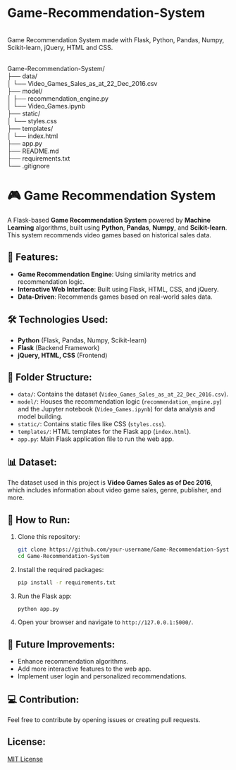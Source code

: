 # Game-Recommendation-System
<br>
Game Recommendation System made with Flask, Python, Pandas, Numpy, Scikit-learn, jQuery, HTML and CSS.
<br><br>

Game-Recommendation-System/<br>
├── data/<br>
│   └── Video_Games_Sales_as_at_22_Dec_2016.csv<br>
├── model/<br>
│   ├── recommendation_engine.py<br>
│   └── Video_Games.ipynb<br>
├── static/<br>
│   └── styles.css<br>
├── templates/<br>
│   └── index.html<br>
├── app.py<br>
├── README.md<br>
├── requirements.txt<br>
└── .gitignore<br>

# 🎮 Game Recommendation System

A Flask-based **Game Recommendation System** powered by **Machine Learning** algorithms, built using **Python**, **Pandas**, **Numpy**, and **Scikit-learn**. This system recommends video games based on historical sales data.

## 🚀 Features:
- **Game Recommendation Engine**: Using similarity metrics and recommendation logic.
- **Interactive Web Interface**: Built using Flask, HTML, CSS, and jQuery.
- **Data-Driven**: Recommends games based on real-world sales data.

## 🛠 Technologies Used:
- **Python** (Flask, Pandas, Numpy, Scikit-learn)
- **Flask** (Backend Framework)
- **jQuery, HTML, CSS** (Frontend)

## 📂 Folder Structure:
- `data/`: Contains the dataset (`Video_Games_Sales_as_at_22_Dec_2016.csv`).
- `model/`: Houses the recommendation logic (`recommendation_engine.py`) and the Jupyter notebook (`Video_Games.ipynb`) for data analysis and model building.
- `static/`: Contains static files like CSS (`styles.css`).
- `templates/`: HTML templates for the Flask app (`index.html`).
- `app.py`: Main Flask application file to run the web app.

## 📊 Dataset:
The dataset used in this project is **Video Games Sales as of Dec 2016**, which includes information about video game sales, genre, publisher, and more.

## 🚀 How to Run:
1. Clone this repository:
   ```bash
   git clone https://github.com/your-username/Game-Recommendation-System.git
   cd Game-Recommendation-System
   ```
2. Install the required packages:
   ```bash
   pip install -r requirements.txt
   ```
3. Run the Flask app:
   ```bash
   python app.py
   ```
4. Open your browser and navigate to `http://127.0.0.1:5000/`.

## 🔮 Future Improvements:
- Enhance recommendation algorithms.
- Add more interactive features to the web app.
- Implement user login and personalized recommendations.

## 💻 Contribution:
Feel free to contribute by opening issues or creating pull requests.

## License:
[MIT License](LICENSE)
